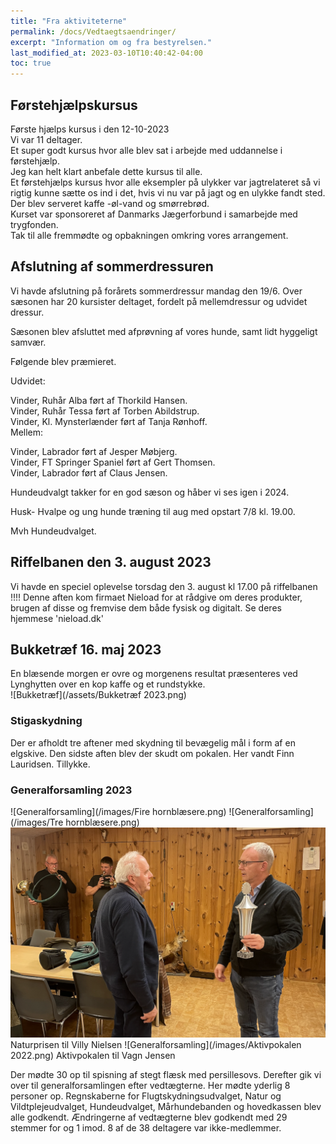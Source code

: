 ```yaml
---
title: "Fra aktiviteterne"
permalink: /docs/Vedtaegtsaendringer/
excerpt: "Information om og fra bestyrelsen."
last_modified_at: 2023-03-10T10:40:42-04:00
toc: true
---
```

## Førstehjælpskursus
Første hjælps kursus i den 12-10-2023  
Vi var 11 deltager.  
Et super godt kursus hvor alle blev sat i arbejde med uddannelse i førstehjælp.    
Jeg kan helt klart anbefale dette kursus til alle.    
Et førstehjælps kursus hvor alle eksempler på ulykker var jagtrelateret så vi rigtig kunne sætte os ind i det, hvis vi nu var på jagt og en ulykke fandt sted.    
Der blev serveret  kaffe -øl-vand og smørrebrød.    
Kurset var sponsoreret af Danmarks Jægerforbund i samarbejde med trygfonden.    
Tak til alle fremmødte og opbakningen omkring vores arrangement.   



## Afslutning af sommerdressuren
Vi havde afslutning på forårets sommerdressur mandag den 19/6.
Over sæsonen har 20 kursister deltaget, fordelt på mellemdressur og udvidet dressur.
 
Sæsonen blev afsluttet med afprøvning af vores hunde, samt lidt hyggeligt samvær.
 
Følgende blev præmieret.
 
Udvidet:
 
Vinder, Ruhår Alba ført af Thorkild Hansen.  
Vinder, Ruhår Tessa ført af Torben Abildstrup.   
Vinder, Kl. Mynsterlænder ført af Tanja Rønhoff.  
Mellem:
 
Vinder, Labrador ført af Jesper Møbjerg.  
Vinder, FT Springer Spaniel ført af Gert Thomsen.   
Vinder, Labrador ført af Claus Jensen.   
 
Hundeudvalgt takker for en god sæson og håber vi ses igen i 2024.
 
Husk- Hvalpe og ung hunde træning til aug med opstart 7/8 kl. 19.00.
 
Mvh
Hundeudvalget.
## Riffelbanen den 3. august 2023
Vi havde en speciel oplevelse torsdag den 3. august kl 17.00 på riffelbanen !!!! 
Denne aften kom firmaet Nieload for at rådgive om deres produkter, brugen af disse og fremvise dem både fysisk og digitalt. Se deres hjemmese 'nieload.dk'
## Bukketræf 16. maj 2023
En blæsende morgen er ovre og morgenens resultat præsenteres ved Lynghytten over en kop kaffe og et rundstykke.   
![Bukketræf](/assets/Bukketræf 2023.png)
### Stigaskydning
Der er afholdt tre aftener med skydning til bevægelig mål i form af en elgskive.
Den sidste aften blev der skudt om pokalen. Her vandt Finn Lauridsen. Tillykke.

### Generalforsamling 2023
![Generalforsamling](/images/Fire hornblæsere.png)
![Generalforsamling](/images/Tre hornblæsere.png)
![Generalforsamling](/images/Naturpris2022.png)
Naturprisen til Villy Nielsen
![Generalforsamling](/images/Aktivpokalen 2022.png)
Aktivpokalen til Vagn Jensen

Der mødte 30 op til spisning af stegt flæsk med persillesovs.
Derefter gik vi over til generalforsamlingen efter vedtægterne. Her mødte yderlig 8 personer op.
Regnskaberne for Flugtskydningsudvalget, Natur og Vildtplejeudvalget, Hundeudvalget, Mårhundebanden og hovedkassen blev alle godkendt. Ændringerne af vedtægterne blev godkendt med 29 stemmer for og 1 imod. 8 af de 38 deltagere var ikke-medlemmer.
